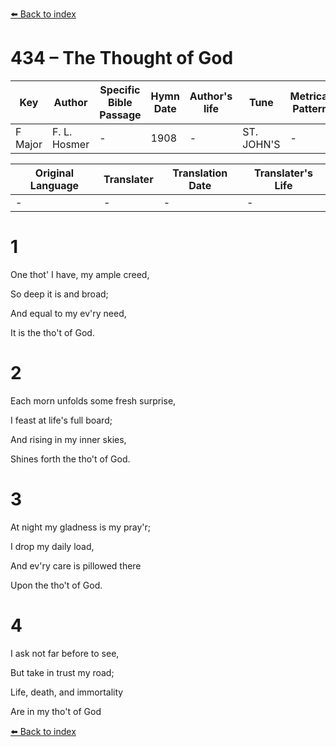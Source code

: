 [⬅️ Back to index](../README.md)

# 434 – The Thought of God

Key | Author   | Specific Bible Passage     |Hymn Date |Author's life |Tune |Metrical Pattern   |Composer/Source
-- | --------- | ---------------------------|----------|--------------|-----|-------------------|-------------  
F Major |F. L. Hosmer  |- |1908 |- |ST. JOHN'S |- |James Turle

Original Language | Translater | Translation Date   | Translater's Life  
----------------- | --------- | --------------------|-------------     
\- |- |- |-




# 1

One thot' I have, my ample creed,

So deep it is and broad;

And equal to my ev'ry need,

It is the tho't of God.



# 2

Each morn unfolds some fresh surprise,

I feast at life's full board;

And rising in my inner skies,

Shines forth the tho't of God.



# 3

At night my gladness is my pray'r;

I drop my daily load,

And ev'ry care is pillowed there

Upon the tho't of God.



# 4

I ask not far before to see,

But take in trust my road;

Life, death, and immortality

Are in my tho't of God

[⬅️ Back to index](../README.md)
